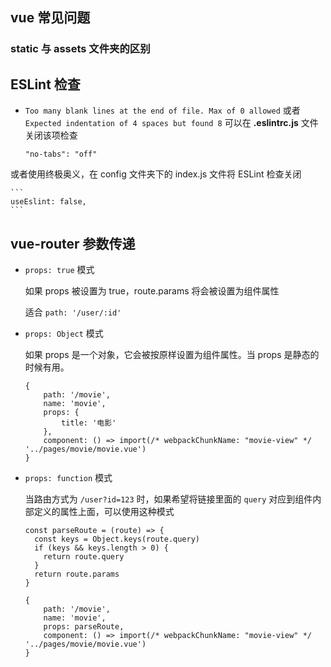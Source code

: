 ## vue 常见问题

### static 与 assets 文件夹的区别


## ESLint 检查
* `Too many blank lines at the end of file. Max of 0 allowed` 或者
  `Expected indentation of 4 spaces but found 8` 可以在 **.eslintrc.js** 文件关闭该项检查 
  
  ```
  "no-tabs": "off"
  ```
或者使用终极奥义，在 config 文件夹下的 index.js 文件将 ESLint 检查关闭

	```
	useEslint: false,
	```

## vue-router 参数传递
* `props: true` 模式
	
	如果 props 被设置为 true，route.params 将会被设置为组件属性
	
	适合 `path: '/user/:id'`
	
* `props: Object` 模式
	
	如果 props 是一个对象，它会被按原样设置为组件属性。当 props 是静态的时候有用。
	
	```
	{
	    path: '/movie',
	    name: 'movie',
	    props: {
	    	title: '电影'
	    },
	    component: () => import(/* webpackChunkName: "movie-view" */ '../pages/movie/movie.vue')
	}
	```
	
* `props: function` 模式
	
	当路由方式为 `/user?id=123` 时，如果希望将链接里面的 `query` 对应到组件内部定义的属性上面，可以使用这种模式	
	
	```
	const parseRoute = (route) => {
	  const keys = Object.keys(route.query)
	  if (keys && keys.length > 0) {
	    return route.query
	  }
	  return route.params
	}
	
	{
	    path: '/movie',
	    name: 'movie',
	    props: parseRoute,
	    component: () => import(/* webpackChunkName: "movie-view" */ '../pages/movie/movie.vue')
	}
	```	